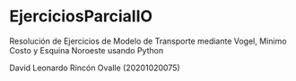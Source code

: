 # EjerciciosParcialIO

Resolución de Ejercicios de Modelo de Transporte mediante Vogel, Minimo Costo y Esquina Noroeste usando Python

David Leonardo Rincón Ovalle (20201020075)
